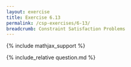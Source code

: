 ```yaml
---
layout: exercise
title: Exercise 6.13
permalink: /csp-exercises/6-13/
breadcrumb: Constraint Satisfaction Problems
---
```


{% include mathjax_support %}

<div><i class="arrow-up" data-chapter="csp-exercises" data-exercise="ex_13" data-rating="0"></i></div>
{% include_relative question.md %}
